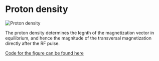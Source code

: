 # Proton density

![Proton density](../gif/mridemo_pd.gif)

The proton density determines the legnth of the magnetization vector in equilibrium, and hence the magnitude of the transversal magnetization
directly after the RF pulse. 

[Code for the figure can be found here](../code/mridemo_pd.m)
